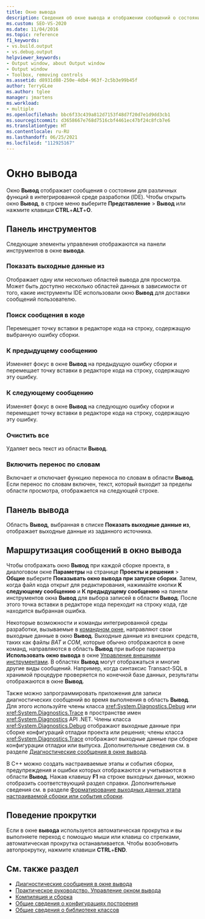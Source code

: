 ```yaml
---
title: Окно вывода
description: Сведения об окне вывода и отображении сообщений о состоянии для различных функций в интегрированной среде разработки (IDE).
ms.custom: SEO-VS-2020
ms.date: 11/04/2016
ms.topic: reference
f1_keywords:
- vs.build.output
- vs.debug.output
helpviewer_keywords:
- Output window, about Output window
- Output window
- Toolbox, removing controls
ms.assetid: d8931d88-250e-4db4-963f-2c5b3e99b45f
author: TerryGLee
ms.author: tglee
manager: jmartens
ms.workload:
- multiple
ms.openlocfilehash: bbc6f33c439a812d7153f48d7f20d7e1d9dd3cb1
ms.sourcegitcommit: d3658667e768d7516cbf4461ec47bf24c8fcb7e6
ms.translationtype: HT
ms.contentlocale: ru-RU
ms.lasthandoff: 06/25/2021
ms.locfileid: "112925167"
---
```

# <a name="output-window"></a>Окно вывода

Окно **Вывод** отображает сообщения о состоянии для различных функций в интегрированной среде разработки (IDE). Чтобы открыть окно **Вывод**, в строке меню выберите **Представление** > **Вывод** или нажмите клавиши **CTRL**+**ALT**+**O**.

## <a name="toolbar"></a>Панель инструментов

Следующие элементы управления отображаются на панели инструментов в окне **вывода**.

### <a name="show-output-from"></a>Показать выходные данные из

Отображает одну или несколько областей вывода для просмотра. Может быть доступно несколько областей данных в зависимости от того, какие инструменты IDE использовали окно **Вывод** для доставки сообщений пользователю.

### <a name="find-message-in-code"></a>Поиск сообщения в коде

Перемещает точку вставки в редакторе кода на строку, содержащую выбранную ошибку сборки.

### <a name="go-to-previous-message"></a>К предыдущему сообщению

Изменяет фокус в окне **Вывод** на предыдущую ошибку сборки и перемещает точку вставки в редакторе кода на строку, содержащую эту ошибку.

### <a name="go-to-next-message"></a>К следующему сообщению

Изменяет фокус в окне **Вывод** на следующую ошибку сборки и перемещает точку вставки в редакторе кода на строку, содержащую эту ошибку.

### <a name="clear-all"></a>Очистить все

Удаляет весь текст из области **Вывод**.

### <a name="toggle-word-wrap"></a>Включить перенос по словам

Включает и отключает функцию переноса по словам в области **Вывод**. Если перенос по словам включен, текст, который выходит за пределы области просмотра, отображается на следующей строке.

## <a name="output-pane"></a>Панель вывода

Область **Вывод**, выбранная в списке **Показать выходные данные из**, отображает выходные данные из заданного источника.

## <a name="route-messages-to-the-output-window"></a>Маршрутизация сообщений в окно вывода

Чтобы отображать окно **Вывод** при каждой сборке проекта, в диалоговом окне **Параметры** на странице **Проекты и решения** > **Общие** выберите **Показывать окно вывода при запуске сборки**. Затем, когда файл кода открыт для редактирования, нажимайте кнопки **К следующему сообщению** и **К предыдущему сообщению** на панели инструментов окна **Вывод** для выбора записей в области **Вывод**. После этого точка вставки в редакторе кода переходит на строку кода, где находится выбранная ошибка.

Некоторые возможности и команды интегрированной среды разработки, вызываемые в [командном окне](../../ide/reference/command-window.md), направляют свои выходные данные в окно **Вывод**. Выходные данные из внешних средств, таких как файлы *BAT* и *COM*, которые обычно отображаются в окне команд, направляются в область **Вывод** при выборе параметра **Использовать окно вывода** в окне [Управление внешними инструментами](../../ide/managing-external-tools.md). В областях **Вывод** могут отображаться и многие другие виды сообщений. Например, когда синтаксис Transact-SQL в хранимой процедуре проверяется по конечной базе данных, результаты отображаются в окне **Вывод**.

Также можно запрограммировать приложения для записи диагностических сообщений во время выполнения в область **Вывод**. Для этого используйте члены класса <xref:System.Diagnostics.Debug> или <xref:System.Diagnostics.Trace> в пространстве имен <xref:System.Diagnostics> API .NET. Члены класса <xref:System.Diagnostics.Debug> отображают выходные данные при сборке конфигураций отладки проекта или решения; члены класса <xref:System.Diagnostics.Trace> отображают выходные данные при сборке конфигурации отладки или выпуска. Дополнительные сведения см. в разделе [Диагностические сообщения в окне вывода](../../debugger/diagnostic-messages-in-the-output-window.md).

В C++ можно создать настраиваемые этапы и события сборки, предупреждения и ошибки которых отображаются и учитываются в области **Вывод**. Нажав клавишу **F1** на строке выходных данных, можно отобразить соответствующий раздел справки. Дополнительные сведения см. в разделе [Форматирование выходных данных этапа настраиваемой сборки или события сборки](/cpp/build/formatting-the-output-of-a-custom-build-step-or-build-event).

## <a name="scroll-behavior"></a>Поведение прокрутки

Если в окне **вывода** используется автоматическая прокрутка и вы выполняете переход с помощью мыши или клавиш со стрелками, автоматическая прокрутка останавливается. Чтобы возобновить автопрокрутку, нажмите клавиши **CTRL**+**END**.

## <a name="see-also"></a>См. также раздел

- [Диагностические сообщения в окне вывода](../../debugger/diagnostic-messages-in-the-output-window.md)
- [Практическое руководство. Управление окном вывода](/previous-versions/ht6z4e28(v=vs.140))
- [Компиляция и сборка](../../ide/compiling-and-building-in-visual-studio.md)
- [Общие сведения о конфигурациях построения](../../ide/understanding-build-configurations.md)
- [Общие сведения о библиотеке классов](/dotnet/standard/class-library-overview)